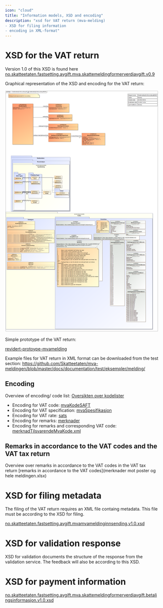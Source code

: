 ```yaml
---
icon: "cloud"
title: "Information models, XSD and encoding"
description: "xsd for VAT return (mva-melding)
- XSD for filing information 
- encoding in XML-format"
---
```


# XSD for the VAT return

Version 1.0 of this XSD is found here [no.skatteetaten.fastsetting.avgift.mva.skattemeldingformerverdiavgift.v0.9](https://github.com/Skatteetaten/mva-meldingen/tree/oppdatere-regler-og-api-beskrivelse/docs/documentation/informasjonsmodell/xsd/no.skatteetaten.fastsetting.avgift.mva.skattemeldingformerverdiavgift.v0.9.xsd)

Graphical representation of the XSD and encoding for the VAT return:

![SkattemeldingForMerverdiavgift2020](SkattemeldingForMerverdiavgift2020.png)

Simple prototype of the VAT return:

[revidert-protoype-mvamelding](revidert-protoype-mvamelding.xlsx)

Example files for VAT return in XML format can be downloaded from the test section: https://github.com/Skatteetaten/mva-meldingen/blob/master/docs/documentation/test/eksempler/melding/

## Encoding

Overview of encoding/ code list: [Oversikten over kodelister](https://github.com/Skatteetaten/mva-meldingen/tree/master/docs/documentation/informasjonsmodell/kodelister/)

- Encoding for VAT code: [mvaKodeSAFT](https://github.com/Skatteetaten/mva-meldingen/blob/master/docs/documentation/informasjonsmodell/kodelister/mvaKodeSAFT.xml)
- Encoding for VAT specification: [mvaSpesifikasjon](https://github.com/Skatteetaten/mva-meldingen/blob/master/docs/documentation/informasjonsmodell/kodelister/mvaSpesifikasjon.xml)
- Encoding for VAT rate: [sats](https://github.com/Skatteetaten/mva-meldingen/blob/master/docs/documentation/informasjonsmodell/kodelister/sats.xml)
- Encoding for remarks: [merknader](https://github.com/Skatteetaten/mva-meldingen/blob/master/docs/documentation/informasjonsmodell/kodelister/merknader.xml)
- Encoding for remarks and corresponding VAT code: [merknadTilsvarendeMvaKode.xml](https://github.com/Skatteetaten/mva-meldingen/blob/master/docs/documentation/informasjonsmodell/kodelister/merknaderTilsvarendeMvaKode.xml)

## Remarks in accordance to the VAT codes and the VAT tax return

Overview over remarks in accordance to the VAT codes in the VAT tax return [remarks in accordance to the VAT codes](merknader mot poster og hele meldingen.xlsx)

# XSD for filing metadata

The filing of the VAT return requires an XML file containg metadata. This file must be according to the XSD for filing.

[no.skatteetaten.fastsetting.avgift.mvamvameldinginnsending.v1.0.xsd](https://github.com/Skatteetaten/mva-meldingen/blob/master/docs/documentation/informasjonsmodell/xsd/no.skatteetaten.fastsetting.avgift.mvamvameldinginnsending.v1.0.xsd)

# XSD for validation response

XSD for validation documents the structure of the response from the validation service. The feedback will also be according to this XSD.

# XSD for payment information

[no.skatteetaten.fastsetting.avgift.mva.skattemeldingformerverdiavgift.betalingsinformasjon.v1.0.xsd](https://github.com/Skatteetaten/mva-meldingen/blob/master/docs/documentation/informasjonsmodell/xsd/no.skatteetaten.fastsetting.avgift.mva.skattemeldingformerverdiavgift.betalingsinformasjon.v1.0.xsd)
